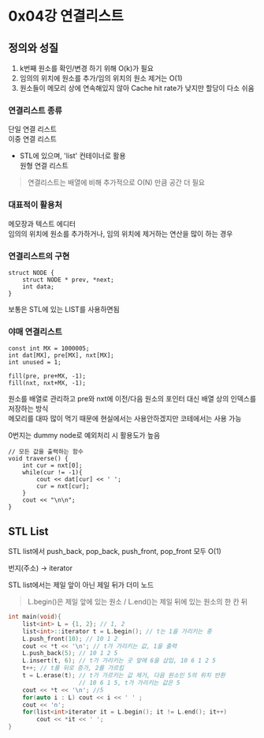 # 0x04강 연결리스트
## 정의와 성질
1. k번째 원소를 확인/변경 하기 위해 O(k)가 필요
2. 임의의 위치에 원소를 추가/임의 위치의 원소 제거는 O(1)
3. 원소들이 메모리 상에 연속해있지 않아 Cache hit rate가 낮지만 할당이 다소 쉬움

### 연결리스트 종류
단일 연결 리스트  
이중 연결 리스트
 - STL에 있으며, 'list' 컨테이너로 활용    
원형 연결 리스트

> 연결리스트는 배열에 비해 추가적으로 O(N) 만큼 공간 더 필요

### 대표적이 활용처
메모장과 텍스트 에디터  
임의의 위치에 원소를 추가하거나, 임의 위치에 제거하는 연산을 많이 하는 경우

### 연결리스트의 구현
```
struct NODE {
    struct NODE * prev, *next;
    int data;
}
```  
보통은 STL에 있는 LIST를 사용하면됨

### 야매 연결리스트
```
const int MX = 1000005;
int dat[MX], pre[MX], nxt[MX];
int unused = 1;

fill(pre, pre+MX, -1);
fill(nxt, nxt+MX, -1);
```
원소를 배열로 관리하고 pre와 nxt에 이전/다음 원소의 포인터 대신 배열 상의 인덱스를 저장하는 방식  
메모리를 대따 많이 먹기 때문에 현실에서는 사용안하겠지만 코테에서는 사용 가능  

0번지는 dummy node로 예외처리 시 활용도가 높음  

```
// 모든 값을 출력하는 함수
void traverse() {
    int cur = nxt[0];
    while(cur != -1){
        cout << dat[cur] << ' ';
        cur = nxt[cur];
    }
    cout << "\n\n";
}
```

## STL List
STL list에서 push_back, pop_back, push_front, pop_front 모두 O(1)

번지(주소) → iterator

STL list에서는 제일 앞이 아닌 제일 뒤가 더미 노드
> L.begin()은 제일 앞에 있는 원소 / L.end()는 제일 뒤에 있는 원소의 한 칸 뒤

```c++
int main(void){
    list<int> L = {1, 2}; // 1, 2
    list<int>::iterator t = L.begin(); // t는 1을 가리키는 중
    L.push_front(10); // 10 1 2
    cout << *t << '\n'; // t가 가리키는 값, 1을 출력
    L.push_back(5); // 10 1 2 5
    L.insert(t, 6); // t가 가리키는 곳 앞에 6을 삽입, 10 6 1 2 5
    t++; // t를 뒤로 증가, 2를 가르킴
    t = L.erase(t); // t가 가르키는 값 제거, 다음 원소인 5의 위치 반환
                    // 10 6 1 5, t가 가리키는 값은 5
    cout << *t << '\n'; //5
    for(auto i : L) cout << i << ' ' ;
    cout << 'n';
    for(list<int>iterator it = L.begin(); it != L.end(); it++)
        cout << *it << ' ';
}
```